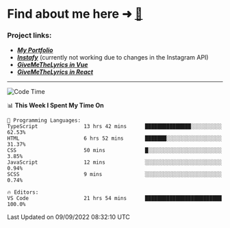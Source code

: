 # Find about me here ➜ [🧑](https://pauabella.dev)

### Project links:
- ***[My Portfolio](https://pauabella.dev)***
- ***[Instafy](https://instafy.me)*** (currently not working due to changes in the Instagram API)
- ***[GiveMeTheLyrics in Vue](https://lyrics.pauabella.dev)***
- ***[GiveMeTheLyrics in React](https://pauabella.dev/GiveMeTheLyrics)***

---
<!--START_SECTION:waka-->
![Code Time](http://img.shields.io/badge/Code%20Time-1%2C421%20hrs%206%20mins-blue)

📊 **This Week I Spent My Time On** 

```text
💬 Programming Languages: 
TypeScript               13 hrs 42 mins      ███████████████░░░░░░░░░░   62.53% 
HTML                     6 hrs 52 mins       ███████░░░░░░░░░░░░░░░░░░   31.37% 
CSS                      50 mins             █░░░░░░░░░░░░░░░░░░░░░░░░   3.85% 
JavaScript               12 mins             ░░░░░░░░░░░░░░░░░░░░░░░░░   0.94% 
SCSS                     9 mins              ░░░░░░░░░░░░░░░░░░░░░░░░░   0.74%

🔥 Editors: 
VS Code                  21 hrs 54 mins      █████████████████████████   100.0%

```


 Last Updated on 09/09/2022 08:32:10 UTC
<!--END_SECTION:waka-->
